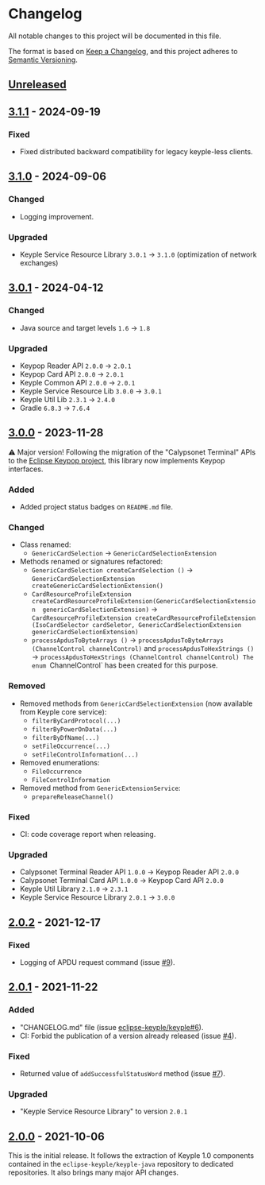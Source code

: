# Changelog
All notable changes to this project will be documented in this file.

The format is based on [Keep a Changelog](https://keepachangelog.com/en/1.0.0/),
and this project adheres to [Semantic Versioning](https://semver.org/spec/v2.0.0.html).

## [Unreleased]

## [3.1.1] - 2024-09-19
### Fixed
- Fixed distributed backward compatibility for legacy keyple-less clients.

## [3.1.0] - 2024-09-06
### Changed
- Logging improvement.
### Upgraded
- Keyple Service Resource Library `3.0.1` -> `3.1.0` (optimization of network exchanges)

## [3.0.1] - 2024-04-12
### Changed
- Java source and target levels `1.6` -> `1.8`
### Upgraded
- Keypop Reader API `2.0.0` -> `2.0.1`
- Keypop Card API `2.0.0` -> `2.0.1`
- Keyple Common API `2.0.0` -> `2.0.1`
- Keyple Service Resource Lib `3.0.0` -> `3.0.1`
- Keyple Util Lib `2.3.1` -> `2.4.0`
- Gradle `6.8.3` -> `7.6.4`

## [3.0.0] - 2023-11-28
:warning: Major version! Following the migration of the "Calypsonet Terminal" APIs to the
[Eclipse Keypop project](https://keypop.org), this library now implements Keypop interfaces.
### Added
- Added project status badges on `README.md` file.
### Changed
- Class renamed:
  - `GenericCardSelection` -> `GenericCardSelectionExtension`
- Methods renamed or signatures refactored:
  - `GenericCardSelection createCardSelection ()` -> `GenericCardSelectionExtension createGenericCardSelectionExtension()`
  - `CardResourceProfileExtension createCardResourceProfileExtension(GenericCardSelectionExtension 
  genericCardSelectionExtension)`  -> `CardResourceProfileExtension createCardResourceProfileExtension
  (IsoCardSelector cardSeletor, GenericCardSelectionExtension genericCardSelectionExtension)`
  - `processApdusToByteArrays ()` -> `processApdusToByteArrays (ChannelControl channelControl)`
    and `processApdusToHexStrings ()` -> `processApdusToHexStrings (ChannelControl channelControl)
    The enum `ChannelControl` has been created for this purpose.
### Removed
- Removed methods from `GenericCardSelectionExtension` (now available from Keyple core service):
  - `filterByCardProtocol(...)`
  - `filterByPowerOnData(...)`
  - `filterByDfName(...)`
  - `setFileOccurrence(...)`
  - `setFileControlInformation(...)`
- Removed enumerations:
  - `FileOccurrence`
  - `FileControlInformation`
- Removed method from `GenericExtensionService`:
  - `prepareReleaseChannel()`
### Fixed
- CI: code coverage report when releasing.
### Upgraded
- Calypsonet Terminal Reader API `1.0.0` -> Keypop Reader API `2.0.0`
- Calypsonet Terminal Card API `1.0.0` -> Keypop Card API `2.0.0`
- Keyple Util Library `2.1.0` -> `2.3.1`
- Keyple Service Resource Library `2.0.1` -> `3.0.0`

## [2.0.2] - 2021-12-17
### Fixed
- Logging of APDU request command (issue [#9]).

## [2.0.1] - 2021-11-22
### Added
- "CHANGELOG.md" file (issue [eclipse-keyple/keyple#6]).
- CI: Forbid the publication of a version already released (issue [#4]).
### Fixed
- Returned value of `addSuccessfulStatusWord` method (issue [#7]).
### Upgraded
- "Keyple Service Resource Library" to version `2.0.1`

## [2.0.0] - 2021-10-06
This is the initial release.
It follows the extraction of Keyple 1.0 components contained in the `eclipse-keyple/keyple-java` repository to dedicated repositories.
It also brings many major API changes.

[unreleased]: https://github.com/eclipse-keyple/keyple-card-generic-java-lib/compare/3.1.1...HEAD
[3.1.1]: https://github.com/eclipse-keyple/keyple-card-generic-java-lib/compare/3.1.0...3.1.1
[3.1.0]: https://github.com/eclipse-keyple/keyple-card-generic-java-lib/compare/3.0.1...3.1.0
[3.0.1]: https://github.com/eclipse-keyple/keyple-card-generic-java-lib/compare/3.0.0...3.0.1
[3.0.0]: https://github.com/eclipse-keyple/keyple-card-generic-java-lib/compare/2.0.2...3.0.0
[2.0.2]: https://github.com/eclipse-keyple/keyple-card-generic-java-lib/compare/2.0.1...2.0.2
[2.0.1]: https://github.com/eclipse-keyple/keyple-card-generic-java-lib/compare/2.0.0...2.0.1
[2.0.0]: https://github.com/eclipse-keyple/keyple-card-generic-java-lib/releases/tag/2.0.0

[#9]: https://github.com/eclipse-keyple/keyple-card-generic-java-lib/issues/9
[#7]: https://github.com/eclipse-keyple/keyple-card-generic-java-lib/issues/7
[#4]: https://github.com/eclipse-keyple/keyple-card-generic-java-lib/issues/4

[eclipse-keyple/keyple#6]: https://github.com/eclipse-keyple/keyple/issues/6